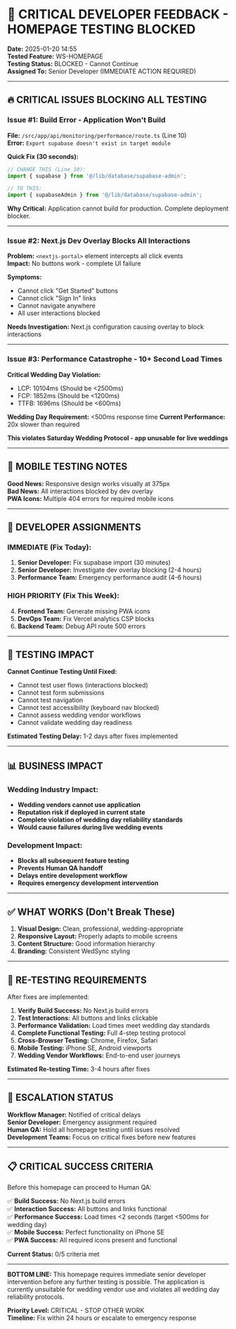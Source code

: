 # 🚨 CRITICAL DEVELOPER FEEDBACK - HOMEPAGE TESTING BLOCKED

**Date:** 2025-01-20 14:55  
**Tested Feature:** WS-HOMEPAGE  
**Testing Status:** BLOCKED - Cannot Continue  
**Assigned To:** Senior Developer (IMMEDIATE ACTION REQUIRED)

---

## 🔥 CRITICAL ISSUES BLOCKING ALL TESTING

### Issue #1: Build Error - Application Won't Build
**File:** `/src/app/api/monitoring/performance/route.ts` (Line 10)  
**Error:** `Export supabase doesn't exist in target module`

**Quick Fix (30 seconds):**
```typescript
// CHANGE THIS (Line 10):
import { supabase } from '@/lib/database/supabase-admin';

// TO THIS:
import { supabaseAdmin } from '@/lib/database/supabase-admin';
```

**Why Critical:** Application cannot build for production. Complete deployment blocker.

---

### Issue #2: Next.js Dev Overlay Blocks All Interactions  
**Problem:** `<nextjs-portal>` element intercepts all click events  
**Impact:** No buttons work - complete UI failure

**Symptoms:**
- Cannot click "Get Started" buttons
- Cannot click "Sign In" links  
- Cannot navigate anywhere
- All user interactions blocked

**Needs Investigation:** Next.js configuration causing overlay to block interactions

---

### Issue #3: Performance Catastrophe - 10+ Second Load Times
**Critical Wedding Day Violation:**
- LCP: 10104ms (Should be <2500ms)
- FCP: 1852ms (Should be <1200ms)  
- TTFB: 1696ms (Should be <600ms)

**Wedding Day Requirement:** <500ms response time
**Current Performance:** 20x slower than required

**This violates Saturday Wedding Protocol - app unusable for live weddings**

---

## 📱 MOBILE TESTING NOTES

**Good News:** Responsive design works visually at 375px  
**Bad News:** All interactions blocked by dev overlay  
**PWA Icons:** Multiple 404 errors for required mobile icons

---

## 🎯 DEVELOPER ASSIGNMENTS

### IMMEDIATE (Fix Today):
1. **Senior Developer:** Fix supabase import (30 minutes)
2. **Senior Developer:** Investigate dev overlay blocking (2-4 hours)
3. **Performance Team:** Emergency performance audit (4-6 hours)

### HIGH PRIORITY (Fix This Week):
4. **Frontend Team:** Generate missing PWA icons
5. **DevOps Team:** Fix Vercel analytics CSP blocks  
6. **Backend Team:** Debug API route 500 errors

---

## 🧪 TESTING IMPACT

**Cannot Continue Testing Until Fixed:**
- Cannot test user flows (interactions blocked)
- Cannot test form submissions 
- Cannot test navigation
- Cannot test accessibility (keyboard nav blocked)
- Cannot assess wedding vendor workflows
- Cannot validate wedding day readiness

**Estimated Testing Delay:** 1-2 days after fixes implemented

---

## 📊 BUSINESS IMPACT

### Wedding Industry Impact:
- **Wedding vendors cannot use application**
- **Reputation risk if deployed in current state**
- **Complete violation of wedding day reliability standards**
- **Would cause failures during live wedding events**

### Development Impact:
- **Blocks all subsequent feature testing**
- **Prevents Human QA handoff**
- **Delays entire development workflow**
- **Requires emergency development intervention**

---

## ✅ WHAT WORKS (Don't Break These)

1. **Visual Design:** Clean, professional, wedding-appropriate
2. **Responsive Layout:** Properly adapts to mobile screens
3. **Content Structure:** Good information hierarchy
4. **Branding:** Consistent WedSync styling

---

## 🔄 RE-TESTING REQUIREMENTS

After fixes are implemented:

1. **Verify Build Success:** No Next.js build errors
2. **Test Interactions:** All buttons and links clickable
3. **Performance Validation:** Load times meet wedding day standards
4. **Complete Functional Testing:** Full 4-step testing protocol
5. **Cross-Browser Testing:** Chrome, Firefox, Safari
6. **Mobile Testing:** iPhone SE, Android viewports
7. **Wedding Vendor Workflows:** End-to-end user journeys

**Estimated Re-testing Time:** 3-4 hours after fixes

---

## 🚨 ESCALATION STATUS

**Workflow Manager:** Notified of critical delays  
**Senior Developer:** Emergency assignment required  
**Human QA:** Hold all homepage testing until issues resolved  
**Development Teams:** Focus on critical fixes before new features

---

## 📋 CRITICAL SUCCESS CRITERIA

Before this homepage can proceed to Human QA:

✅ **Build Success:** No Next.js build errors  
✅ **Interaction Success:** All buttons and links functional  
✅ **Performance Success:** Load times <2 seconds (target <500ms for wedding day)  
✅ **Mobile Success:** Perfect functionality on iPhone SE  
✅ **PWA Success:** All required icons present and functional

**Current Status:** 0/5 criteria met

---

**BOTTOM LINE:** This homepage requires immediate senior developer intervention before any further testing is possible. The application is currently unsuitable for wedding vendor use and violates all wedding day reliability protocols.

**Priority Level:** CRITICAL - STOP OTHER WORK  
**Timeline:** Fix within 24 hours or escalate to emergency response